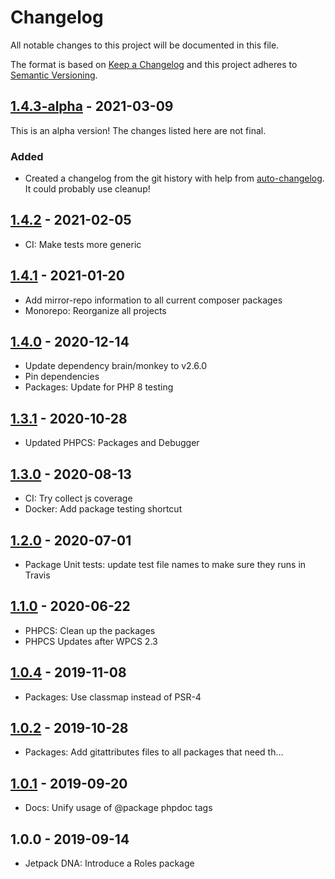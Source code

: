 # Changelog

All notable changes to this project will be documented in this file.

The format is based on [Keep a Changelog](https://keepachangelog.com/en/1.0.0/)
and this project adheres to [Semantic Versioning](https://semver.org/spec/v2.0.0.html).

## [1.4.3-alpha] - 2021-03-09

This is an alpha version! The changes listed here are not final.

### Added
- Created a changelog from the git history with help from [auto-changelog](https://www.npmjs.com/package/auto-changelog). It could probably use cleanup!

## [1.4.2] - 2021-02-05

- CI: Make tests more generic

## [1.4.1] - 2021-01-20

- Add mirror-repo information to all current composer packages
- Monorepo: Reorganize all projects

## [1.4.0] - 2020-12-14

- Update dependency brain/monkey to v2.6.0
- Pin dependencies
- Packages: Update for PHP 8 testing

## [1.3.1] - 2020-10-28

- Updated PHPCS: Packages and Debugger

## [1.3.0] - 2020-08-13

- CI: Try collect js coverage
- Docker: Add package testing shortcut

## [1.2.0] - 2020-07-01

- Package Unit tests: update test file names to make sure they runs in Travis

## [1.1.0] - 2020-06-22

- PHPCS: Clean up the packages
- PHPCS Updates after WPCS 2.3

## [1.0.4] - 2019-11-08

- Packages: Use classmap instead of PSR-4

## [1.0.2] - 2019-10-28

- Packages: Add gitattributes files to all packages that need th…

## [1.0.1] - 2019-09-20

- Docs: Unify usage of @package phpdoc tags

## 1.0.0 - 2019-09-14

- Jetpack DNA: Introduce a Roles package

[1.4.3-alpha]: https://github.com/Automattic/jetpack-roles/compare/v1.4.2...v1.4.3-alpha
[1.4.2]: https://github.com/Automattic/jetpack-roles/compare/v1.4.1...v1.4.2
[1.4.1]: https://github.com/Automattic/jetpack-roles/compare/v1.4.0...v1.4.1
[1.4.0]: https://github.com/Automattic/jetpack-roles/compare/v1.3.1...v1.4.0
[1.3.1]: https://github.com/Automattic/jetpack-roles/compare/v1.3.0...v1.3.1
[1.3.0]: https://github.com/Automattic/jetpack-roles/compare/v1.2.0...v1.3.0
[1.2.0]: https://github.com/Automattic/jetpack-roles/compare/v1.1.0...v1.2.0
[1.1.0]: https://github.com/Automattic/jetpack-roles/compare/v1.0.4...v1.1.0
[1.0.4]: https://github.com/Automattic/jetpack-roles/compare/v1.0.2...v1.0.4
[1.0.2]: https://github.com/Automattic/jetpack-roles/compare/v1.0.1...v1.0.2
[1.0.1]: https://github.com/Automattic/jetpack-roles/compare/v1.0.0...v1.0.1

